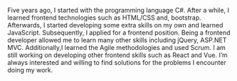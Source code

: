 Five years ago, I started with the programming language C#. After a while, I learned frontend technologies such as HTML/CSS and, bootstrap. Afterwards, I started developing some extra skills on my own and learned JavaScript. Subsequently, I applied for a frontend position. Being a frontend developer allowed me to learn many other skills including jQuery, ASP.NET MVC. Additionally,I learned the Agile methodologies and used Scrum. I am still working on developing other frontend skills such as React and Vue.
I’m always interested and willing to find solutions for the problems I encounter doing my work.
